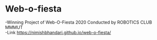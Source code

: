 # Web-o-fiesta

-Winning Project of Web-O-Fiesta 2020 Conducted by ROBOTICS CLUB MMMUT <br>
-Link https://nimishbhandari.github.io/web-o-fiesta/ 
